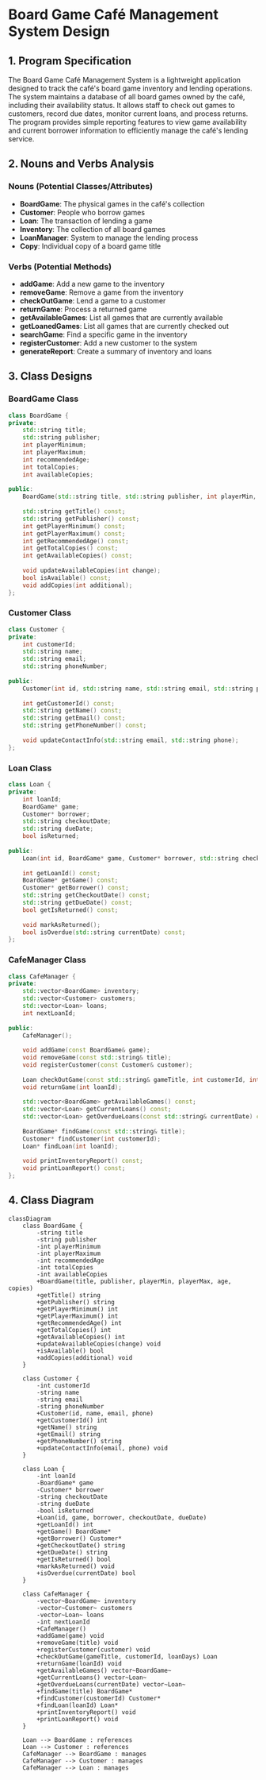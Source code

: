 # Board Game Café Management System Design

## 1. Program Specification

The Board Game Café Management System is a lightweight application designed to track the café's board game inventory and lending operations. The system maintains a database of all board games owned by the café, including their availability status. It allows staff to check out games to customers, record due dates, monitor current loans, and process returns. The program provides simple reporting features to view game availability and current borrower information to efficiently manage the café's lending service.

## 2. Nouns and Verbs Analysis

### Nouns (Potential Classes/Attributes)
- **BoardGame**: The physical games in the café's collection
- **Customer**: People who borrow games
- **Loan**: The transaction of lending a game
- **Inventory**: The collection of all board games
- **LoanManager**: System to manage the lending process
- **Copy**: Individual copy of a board game title

### Verbs (Potential Methods)
- **addGame**: Add a new game to the inventory
- **removeGame**: Remove a game from the inventory
- **checkOutGame**: Lend a game to a customer
- **returnGame**: Process a returned game
- **getAvailableGames**: List all games that are currently available
- **getLoanedGames**: List all games that are currently checked out
- **searchGame**: Find a specific game in the inventory
- **registerCustomer**: Add a new customer to the system
- **generateReport**: Create a summary of inventory and loans

## 3. Class Designs

### BoardGame Class
```cpp
class BoardGame {
private:
    std::string title;
    std::string publisher;
    int playerMinimum;
    int playerMaximum;
    int recommendedAge;
    int totalCopies;
    int availableCopies;
    
public:
    BoardGame(std::string title, std::string publisher, int playerMin, int playerMax, int age, int copies);
    
    std::string getTitle() const;
    std::string getPublisher() const;
    int getPlayerMinimum() const;
    int getPlayerMaximum() const;
    int getRecommendedAge() const;
    int getTotalCopies() const;
    int getAvailableCopies() const;
    
    void updateAvailableCopies(int change);
    bool isAvailable() const;
    void addCopies(int additional);
};
```

### Customer Class
```cpp
class Customer {
private:
    int customerId;
    std::string name;
    std::string email;
    std::string phoneNumber;
    
public:
    Customer(int id, std::string name, std::string email, std::string phone);
    
    int getCustomerId() const;
    std::string getName() const;
    std::string getEmail() const;
    std::string getPhoneNumber() const;
    
    void updateContactInfo(std::string email, std::string phone);
};
```

### Loan Class
```cpp
class Loan {
private:
    int loanId;
    BoardGame* game;
    Customer* borrower;
    std::string checkoutDate;
    std::string dueDate;
    bool isReturned;
    
public:
    Loan(int id, BoardGame* game, Customer* borrower, std::string checkoutDate, std::string dueDate);
    
    int getLoanId() const;
    BoardGame* getGame() const;
    Customer* getBorrower() const;
    std::string getCheckoutDate() const;
    std::string getDueDate() const;
    bool getIsReturned() const;
    
    void markAsReturned();
    bool isOverdue(std::string currentDate) const;
};
```

### CafeManager Class
```cpp
class CafeManager {
private:
    std::vector<BoardGame> inventory;
    std::vector<Customer> customers;
    std::vector<Loan> loans;
    int nextLoanId;
    
public:
    CafeManager();
    
    void addGame(const BoardGame& game);
    void removeGame(const std::string& title);
    void registerCustomer(const Customer& customer);
    
    Loan checkOutGame(const std::string& gameTitle, int customerId, int loanDays);
    void returnGame(int loanId);
    
    std::vector<BoardGame> getAvailableGames() const;
    std::vector<Loan> getCurrentLoans() const;
    std::vector<Loan> getOverdueLoans(const std::string& currentDate) const;
    
    BoardGame* findGame(const std::string& title);
    Customer* findCustomer(int customerId);
    Loan* findLoan(int loanId);
    
    void printInventoryReport() const;
    void printLoanReport() const;
};
```

## 4. Class Diagram

```mermaid
classDiagram
    class BoardGame {
        -string title
        -string publisher
        -int playerMinimum
        -int playerMaximum
        -int recommendedAge
        -int totalCopies
        -int availableCopies
        +BoardGame(title, publisher, playerMin, playerMax, age, copies)
        +getTitle() string
        +getPublisher() string
        +getPlayerMinimum() int
        +getPlayerMaximum() int
        +getRecommendedAge() int
        +getTotalCopies() int
        +getAvailableCopies() int
        +updateAvailableCopies(change) void
        +isAvailable() bool
        +addCopies(additional) void
    }
    
    class Customer {
        -int customerId
        -string name
        -string email
        -string phoneNumber
        +Customer(id, name, email, phone)
        +getCustomerId() int
        +getName() string
        +getEmail() string
        +getPhoneNumber() string
        +updateContactInfo(email, phone) void
    }
    
    class Loan {
        -int loanId
        -BoardGame* game
        -Customer* borrower
        -string checkoutDate
        -string dueDate
        -bool isReturned
        +Loan(id, game, borrower, checkoutDate, dueDate)
        +getLoanId() int
        +getGame() BoardGame*
        +getBorrower() Customer*
        +getCheckoutDate() string
        +getDueDate() string
        +getIsReturned() bool
        +markAsReturned() void
        +isOverdue(currentDate) bool
    }
    
    class CafeManager {
        -vector~BoardGame~ inventory
        -vector~Customer~ customers
        -vector~Loan~ loans
        -int nextLoanId
        +CafeManager()
        +addGame(game) void
        +removeGame(title) void
        +registerCustomer(customer) void
        +checkOutGame(gameTitle, customerId, loanDays) Loan
        +returnGame(loanId) void
        +getAvailableGames() vector~BoardGame~
        +getCurrentLoans() vector~Loan~
        +getOverdueLoans(currentDate) vector~Loan~
        +findGame(title) BoardGame*
        +findCustomer(customerId) Customer*
        +findLoan(loanId) Loan*
        +printInventoryReport() void
        +printLoanReport() void
    }
    
    Loan --> BoardGame : references
    Loan --> Customer : references
    CafeManager --> BoardGame : manages
    CafeManager --> Customer : manages
    CafeManager --> Loan : manages
```